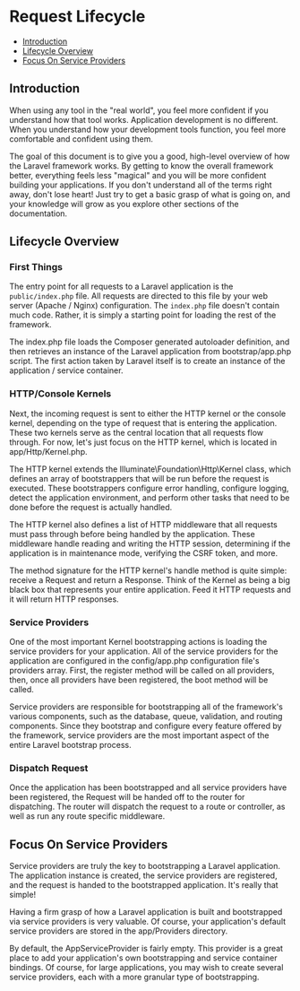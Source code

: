 # Request Lifecycle

* [Introduction](#Introduction)
* [Lifecycle Overview](#lifecycle-overview)
* [Focus On Service Providers](#focus-on-service-providers)

## Introduction

When using any tool in the "real world", you feel more confident if you understand how that tool works. Application development is no different. When you understand how your development tools function, you feel more comfortable and confident using them.

The goal of this document is to give you a good, high-level overview of how the Laravel framework works. By getting to know the overall framework better, everything feels less "magical" and you will be more confident building your applications. If you don't understand all of the terms right away, don't lose heart! Just try to get a basic grasp of what is going on, and your knowledge will grow as you explore other sections of the documentation.


## Lifecycle Overview

### First Things
The entry point for all requests to a Laravel application is the `public/index.php` file. All requests are directed to this file by your web server (Apache / Nginx) configuration. The `index.php` file doesn't contain much code. Rather, it is simply a starting point for loading the rest of the framework.

The index.php file loads the Composer generated autoloader definition, and then retrieves an instance of the Laravel application from bootstrap/app.php script. The first action taken by Laravel itself is to create an instance of the application / service container.

### HTTP/Console Kernels
Next, the incoming request is sent to either the HTTP kernel or the console kernel, depending on the type of request that is entering the application. These two kernels serve as the central location that all requests flow through. For now, let's just focus on the HTTP kernel, which is located in  app/Http/Kernel.php.

The HTTP kernel extends the Illuminate\Foundation\Http\Kernel class, which defines an array of  bootstrappers that will be run before the request is executed. These bootstrappers configure error handling, configure logging, detect the application environment, and perform other tasks that need to be done before the request is actually handled.

The HTTP kernel also defines a list of HTTP middleware that all requests must pass through before being handled by the application. These middleware handle reading and writing the HTTP session, determining if the application is in maintenance mode, verifying the CSRF token, and more.

The method signature for the HTTP kernel's handle method is quite simple: receive a Request and return a Response. Think of the Kernel as being a big black box that represents your entire application. Feed it HTTP requests and it will return HTTP responses.

### Service Providers

One of the most important Kernel bootstrapping actions is loading the service providers for your application. All of the service providers for the application are configured in the config/app.php configuration file's providers array. First, the register method will be called on all providers, then, once all providers have been registered, the boot method will be called.

Service providers are responsible for bootstrapping all of the framework's various components, such as the database, queue, validation, and routing components. Since they bootstrap and configure every feature offered by the framework, service providers are the most important aspect of the entire Laravel bootstrap process.

### Dispatch Request

Once the application has been bootstrapped and all service providers have been registered, the  Request will be handed off to the router for dispatching. The router will dispatch the request to a route or controller, as well as run any route specific middleware.


## Focus On Service Providers
Service providers are truly the key to bootstrapping a Laravel application. The application instance is created, the service providers are registered, and the request is handed to the bootstrapped application. It's really that simple!

Having a firm grasp of how a Laravel application is built and bootstrapped via service providers is very valuable. Of course, your application's default service providers are stored in the  app/Providers directory.

By default, the AppServiceProvider is fairly empty. This provider is a great place to add your application's own bootstrapping and service container bindings. Of course, for large applications, you may wish to create several service providers, each with a more granular type of bootstrapping.
